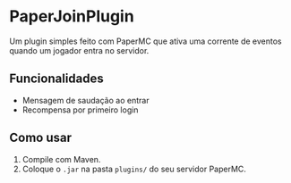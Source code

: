 # PaperJoinPlugin

Um plugin simples feito com PaperMC que ativa uma corrente de eventos quando um jogador entra no servidor.

## Funcionalidades
-  Mensagem de saudação ao entrar
-  Recompensa por primeiro login

## Como usar
1. Compile com Maven.
2. Coloque o `.jar` na pasta `plugins/` do seu servidor PaperMC.
